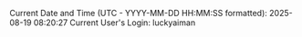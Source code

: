 Current Date and Time (UTC - YYYY-MM-DD HH:MM:SS formatted): 2025-08-19 08:20:27
Current User's Login: luckyaiman
